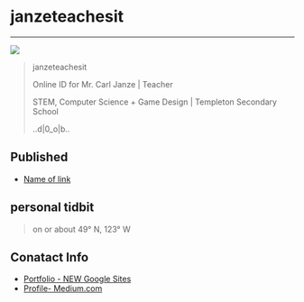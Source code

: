 # janzeteachesit
___
![](../_assets/Apple_icon_1.png)

> janzeteachesit 
> 
> Online ID for Mr. Carl Janze | Teacher 
> 
> STEM, Computer Science + Game Design | Templeton Secondary School 
> 
> ..d|0_o|b..

## Published
- [Name of link](http://link/to/article)

## personal tidbit 

> on or about 49° N, 123° W

## Conatact Info
- [Portfolio - NEW Google Sites](https://sites.google.com/templeton.vsb.bc.ca/janzeteachesit-portfolio/main)
- [Profile- Medium.com](https://medium.com/@janzeteachesit)
